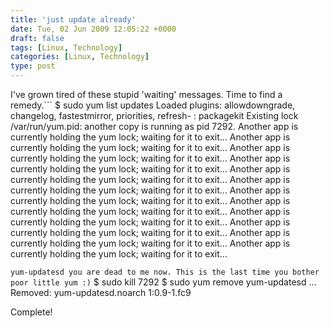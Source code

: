 ```yaml
---
title: 'just update already'
date: Tue, 02 Jun 2009 12:05:22 +0000
draft: false
tags: [Linux, Technology]
categories: [Linux, Technology]
type: post
---
```


I've grown tired of these stupid 'waiting' messages. Time to find a remedy.```
$ sudo yum list updates
Loaded plugins: allowdowngrade, changelog, fastestmirror, priorities, refresh-
              : packagekit
Existing lock /var/run/yum.pid: another copy is running as pid 7292.
Another app is currently holding the yum lock; waiting for it to exit...
Another app is currently holding the yum lock; waiting for it to exit...
Another app is currently holding the yum lock; waiting for it to exit...
Another app is currently holding the yum lock; waiting for it to exit...
Another app is currently holding the yum lock; waiting for it to exit...
Another app is currently holding the yum lock; waiting for it to exit...
Another app is currently holding the yum lock; waiting for it to exit...
Another app is currently holding the yum lock; waiting for it to exit...
Another app is currently holding the yum lock; waiting for it to exit...
Another app is currently holding the yum lock; waiting for it to exit...
Another app is currently holding the yum lock; waiting for it to exit...
Another app is currently holding the yum lock; waiting for it to exit...

```yum-updatesd you are dead to me now. This is the last time you bother poor little yum :)```
$ sudo kill 7292
$ sudo yum remove yum-updatesd
...
Removed:
  yum-updatesd.noarch 1:0.9-1.fc9                                                    

Complete!

```